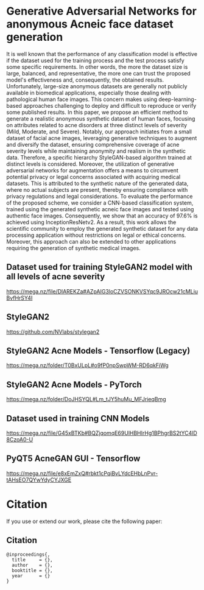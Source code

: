 # Generative Adversarial Networks for anonymous Acneic face dataset generation

It is well known that the performance of any classification model is effective if the dataset used for the training process and the test process satisfy some specific requirements. In other words, the more the dataset size is large, balanced, and representative, the more one can trust the proposed model's effectiveness and, consequently, the obtained results. Unfortunately, large-size anonymous datasets are generally not publicly available in biomedical applications, especially those dealing with pathological human face images. This concern makes using deep-learning-based approaches challenging to deploy and difficult to reproduce or verify some published results. In this paper, we propose an efficient method to generate a realistic anonymous synthetic dataset of human faces, focusing on attributes related to acne disorders at three distinct levels of severity (Mild, Moderate, and Severe). Notably, our approach initiates from a small dataset of facial acne images, leveraging generative techniques to augment and diversify the dataset, ensuring comprehensive coverage of acne severity levels while maintaining anonymity and realism in the synthetic data. Therefore, a specific hierarchy StyleGAN-based algorithm trained at distinct levels is considered. Moreover, the utilization of generative adversarial networks for augmentation offers a means to circumvent potential privacy or legal concerns associated with acquiring medical datasets. This is attributed to the synthetic nature of the generated data, where no actual subjects are present, thereby ensuring compliance with privacy regulations and legal considerations. To evaluate the performance of the proposed scheme, we consider a CNN-based classification system, trained using the generated synthetic acneic face images and tested using authentic face images. Consequently, we show that an accuracy of 97.6\% is achieved using InceptionResNetv2. As a result, this work allows the scientific community to employ the generated synthetic dataset for any data processing application without restrictions on legal or ethical concerns. Moreover, this approach can also be extended to other applications requiring the generation of synthetic medical images.

## Dataset used for training StyleGAN2 model with all levels of acne severity
https://mega.nz/file/DlAREKZa#AZpAIG3loCZVSONKVSYqc9JROcw21cMLiuBvfHrSY4I

## StyleGAN2
https://github.com/NVlabs/stylegan2

## StyleGAN2 Acne Models - Tensorflow (Legacy)
https://mega.nz/folder/T0BxULpL#o9fP0npSwpWM-RD6qkFiWg

## StyleGAN2 Acne Models - PyTorch
https://mega.nz/folder/DoJHSYQL#Lm_tJY5huMu_MFJrieqBmg

## Dataset used in training CNN Models
https://mega.nz/file/G45xBTKb#BQZjqomqE69UlHBHIrHg1BPhgrBS2tYC4lD8CzoA0-U

## PyQT5 AcneGAN GUI - Tensorflow
https://mega.nz/file/e8xEmZxQ#rbkt1cPqiBvLYdcEHbLnPvr-tAHsEO7QYwYdyCYJXGE

# Citation
If you use or extend our work, please cite the following paper:

## Citation
```
@inproceedings{,
  title     = {},
  author    = {},
  booktitle = {},
  year      = {}
}
```


